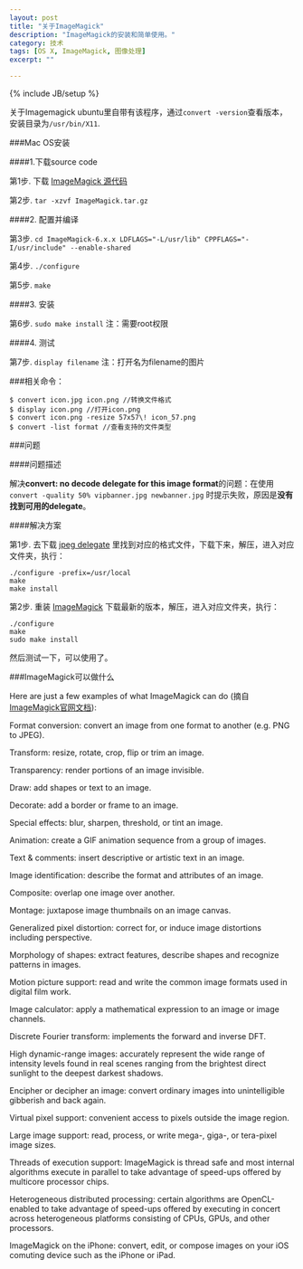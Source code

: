 ```yaml
---
layout: post
title: "关于ImageMagick"
description: "ImageMagick的安装和简单使用。"
category: 技术
tags: [OS X, ImageMagick, 图像处理]
excerpt: ""

---
```

{% include JB/setup %}

关于Imagemagick
ubuntu里自带有该程序，通过`convert -version`查看版本，安装目录为`/usr/bin/X11`.

###Mac OS安装

####1.下载source code

第1步. 下载 [ImageMagick 源代码](http://www.imagemagick.com.cn/download.html)

第2步. `tar -xzvf ImageMagick.tar.gz`

####2. 配置并编译

第3步. `cd ImageMagick-6.x.x LDFLAGS="-L/usr/lib" CPPFLAGS="-I/usr/include" --enable-shared`

第4步. `./configure`

第5步. `make`

####3. 安装

第6步. `sudo make install`   注：需要root权限

####4. 测试

第7步. `display filename`  注：打开名为filename的图片

###相关命令：

	$ convert icon.jpg icon.png //转换文件格式
	$ display icon.png //打开icon.png
	$ convert icon.png -resize 57x57\! icon_57.png
	$ convert -list format //查看支持的文件类型

###问题

####问题描述

解决**convert: no decode delegate for this image format**的问题：在使用 `convert -quality 50% vipbanner.jpg newbanner.jpg` 时提示失败，原因是**没有找到可用的delegate**。

####解决方案

第1步. 去下载 [jpeg delegate](http://www.imagemagick.org/download/delegates/)
 里找到对应的格式文件，下载下来，解压，进入对应文件夹，执行：

	./configure -prefix=/usr/local
	make
	make install

第2步. 重装 [ImageMagick](http://www.imagemagick.org/download/) 下载最新的版本，解压，进入对应文件夹，执行：

	./configure
	make
	sudo make install 

然后测试一下，可以使用了。

###ImageMagick可以做什么

Here are just a few examples of what ImageMagick can do (摘自[ImageMagick官网文档](http://www.imagemagick.org/script/index.php)):

Format conversion: convert an image from one format to another (e.g. PNG to JPEG).

Transform: resize, rotate, crop, flip or trim an image.

Transparency: render portions of an image invisible.

Draw: add shapes or text to an image.

Decorate: add a border or frame to an image.

Special effects: blur, sharpen, threshold, or tint an image.

Animation: create a GIF animation sequence from a group of images.

Text & comments: insert descriptive or artistic text in an image.

Image identification: describe the format and attributes of an image.

Composite: overlap one image over another.

Montage: juxtapose image thumbnails on an image canvas.

Generalized pixel distortion: correct for, or induce image distortions including perspective.

Morphology of shapes: extract features, describe shapes and recognize patterns in images.

Motion picture support: read and write the common image formats used in digital film work.

Image calculator: apply a mathematical expression to an image or image channels.

Discrete Fourier transform: implements the forward and inverse DFT.

High dynamic-range images: accurately represent the wide range of intensity levels found in real scenes ranging from the brightest direct sunlight to the deepest darkest shadows.

Encipher or decipher an image: convert ordinary images into unintelligible gibberish and back again.

Virtual pixel support: convenient access to pixels outside the image region.

Large image support: read, process, or write mega-, giga-, or tera-pixel image sizes.

Threads of execution support: ImageMagick is thread safe and most internal algorithms execute in parallel to take advantage of speed-ups offered by multicore processor chips.

Heterogeneous distributed processing: certain algorithms are OpenCL-enabled to take advantage of speed-ups offered by executing in concert across heterogeneous platforms consisting of CPUs, GPUs, and other processors.

ImageMagick on the iPhone: convert, edit, or compose images on your iOS comuting device such as the iPhone or iPad.